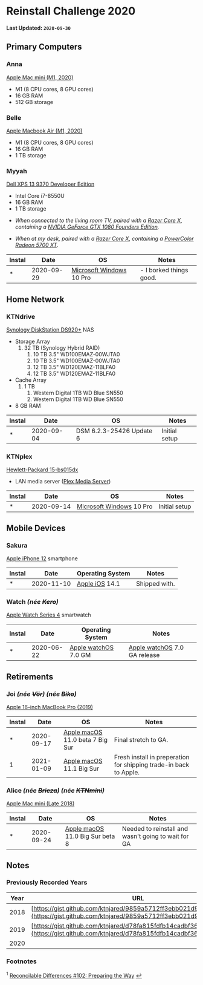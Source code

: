 # Reinstall Challenge 2020

**Last Updated: `2020-09-30`**

## Primary Computers

### Anna

[Apple Mac mini (M1, 2020)]()

- M1 (8 CPU cores, 8 GPU cores)
- 16 GB RAM
- 512 GB storage

### Belle

[Apple Macbook Air (M1, 2020)]()

- M1 (8 CPU cores, 8 GPU cores)
- 16 GB RAM
- 1 TB storage

### Myyah

[Dell XPS 13 9370 Developer Edition](https://www.dell.com/en-us/work/shop/dell-laptops-and-notebooks/xps-13-developer-edition/spd/xps-13-9370-laptop/cax13w10p2c606ubuntu)

- Intel Core i7-8550U
- 16 GB RAM
- 1 TB storage

* _When connected to the living room TV, paired with a [Razer Core X](https://www.razer.com/gaming-laptops/razer-core-x), containing a [NVIDIA GeForce GTX 1080 Founders Edition](https://www.bestbuy.com/site/nvidia-geforce-gtx-1080-founders-edition-8gb-gddr5x-pci-express-3-0-graphics-card-black/5330600.p?skuId=5330600)._

* _When at my desk, paired with a [Razer Core X](https://www.razer.com/gaming-laptops/razer-core-x), containing a [PowerColor Radeon 5700 XT](https://www.powercolor.com/product?id=1562139911)._

| Instal | Date       | OS                                                                                                                                     | Notes                                                                                                                |
| ------ | ---------- | -------------------------------------------------------------------------------------------------------------------------------------- | -------------------------------------------------------------------------------------------------------------------- |
| \*     | 2020-09-29 | [Microsoft Windows](https://en.wikipedia.org/wiki/Windows_10) 10 Pro                                                                   | - I borked things good.                                                                                              |



## Home Network

### KTNdrive

[Synology DiskStation DS920+](https://www.synology.com/en-us/products/DS920+) NAS

- Storage Array
    1. 32 TB (Synology Hybrid RAID)
        1. 10 TB 3.5" WD100EMAZ-00WJTA0
        2. 10 TB 3.5" WD100EMAZ-00WJTA0
        3. 12 TB 3.5" WD120EMAZ-11BLFA0
        4. 12 TB 3.5" WD120EMAZ-11BLFA0
- Cache Array
    1. 1 TB
        1. Western Digital 1TB WD Blue SN550
        2. Western Digital 1TB WD Blue SN550
- 8 GB RAM

| Instal | Date       | OS                       | Notes         |
| ------ | ---------- | ------------------------ | ------------- |
| \*     | 2020-09-04 | DSM 6.2.3-25426 Update 6 | Initial setup |

### KTNplex

[Hewlett-Packard 15-bs015dx](https://support.hp.com/id-en/document/c05530910)

- LAN media server ([Plex Media Server](https://www.plex.tv/your-media/))

| Instal | Date       | OS                                                                   | Notes         |
| ------ | ---------- | -------------------------------------------------------------------- | ------------- |
| \*     | 2020-09-14 | [Microsoft Windows](https://en.wikipedia.org/wiki/Windows_10) 10 Pro | Initial setup |

## Mobile Devices

### Sakura

[Apple iPhone 12](https://support.apple.com/kb/SP830) smartphone

| Instal | Date       | Operating System                                    | Notes                                                                                                                                                |
| ------ | ---------- | --------------------------------------------------- | ---------------------------------------------------------------------------------------------------------------------------------------------------- |
| \*     | 2020-11-10 | [Apple iOS](https://www.apple.com/iOS/) 14.1     | Shipped with.                                                                                              |

### Watch *(née ~~Kero~~)*

[Apple Watch Series 4](https://support.apple.com/kb/SP778) smartwatch

| Instal | Date       | Operating System                                           | Notes                                                          |
| ------ | ---------- | ---------------------------------------------------------- | -------------------------------------------------------------- |
| \*     | 2020-06-22 | [Apple watchOS](https://www.apple.com/watchos/) 7.0 GM     | [Apple watchOS](https://www.apple.com/watchos/) 7.0 GA release |

## Retirements

### Joi *(née ~~Vör~~) (née ~~Biko~~)*

[Apple 16-inch MacBook Pro (2019)](https://everymac.com/systems/apple/macbook_pro/specs/macbook-pro-core-i7-2.6-six-core-16-2019-scissor-specs.html)

| Instal | Date       | OS                                                              | Notes                                                       |
| ------ | ---------- | --------------------------------------------------------------- | ----------------------------------------------------------- |
| \*     | 2020-09-17 | [Apple macOS](https://www.apple.com/macos/) 11.0 beta 7 Big Sur | Final stretch to GA.                                        |
| 1      | 2021-01-09 | [Apple macOS](https://www.apple.com/macos/) 11.1 Big Sur | Fresh install in preperation for shipping trade-in back to Apple. |

### Alice *(née ~~Brieza~~) (née ~~KTNmini~~)*

[Apple Mac mini (Late 2018)](https://everymac.com/systems/apple/mac_mini/specs/mac-mini-core-i3-3.6-late-2018-specs.html)

| Instal | Date       | OS                                                              | Notes                                                                             |
| ------ | ---------- | --------------------------------------------------------------- | --------------------------------------------------------------------------------- |
| \*     | 2020-09-24 | [Apple macOS](https://www.apple.com/macos/) 11.0 Big Sur beta 8 | Needed to reinstall and wasn't going to wait for GA                              | 1 | 2021-01-14 | [Apple macOS](https://www.apple.com/macos/) 11.1 Big Sur | Fresh install in preperation for shipping trade-in back to Apple. |

## Notes

### Previously Recorded Years

| Year | URL                                                                                                                                    | Successful |
| ---- | -------------------------------------------------------------------------------------------------------------------------------------- | ---------- |
| 2018 | [https://gist.github.com/ktnjared/9859a5712ff3ebb021d9711a2101f74c](https://gist.github.com/ktnjared/9859a5712ff3ebb021d9711a2101f74c) | No         |
| 2019 | [https://gist.github.com/ktnjared/d78fa815fdfb14cadbf3675cee97f7b1](https://gist.github.com/ktnjared/d78fa815fdfb14cadbf3675cee97f7b1) | No         |
| 2020 | |

### Footnotes

<sup id="f1">1</sup> [Reconcilable Differences #102: Preparing the Way](https://www.relay.fm/rd/102) [↩](#footnote1)